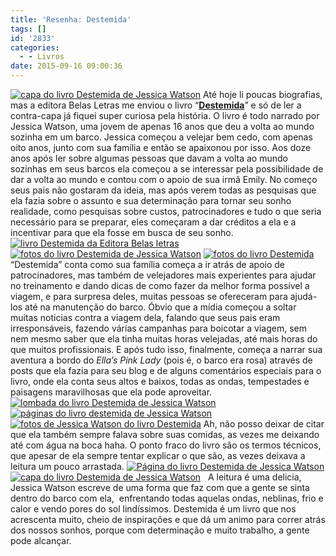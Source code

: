 ```yaml
---
title: 'Resenha: Destemida'
tags: []
id: '2833'
categories:
  - - Livros
date: 2015-09-16 09:00:36
---
```


[![capa do livro Destemida de Jessica Watson](http://natalia.blog.br/wp-content/uploads/2015/09/DSC03948-1024x768.jpg)](http://natalia.blog.br/wp-content/uploads/2015/09/DSC03948.jpg) Até hoje li poucas biografias, mas a editora Belas Letras me enviou o livro “**[Destemida](http://belasletras.com.br/detalhe-livro.php?livro=69)**” e só de ler a contra-capa já fiquei super curiosa pela história. O livro é todo narrado por Jessica Watson, uma jovem de apenas 16 anos que deu a volta ao mundo sozinha em um barco. Jessica começou a velejar bem cedo, com apenas oito anos, junto com sua família e então se apaixonou por isso. Aos doze anos após ler sobre algumas pessoas que davam a volta ao mundo sozinhas em seus barcos ela começou a se interessar pela possibilidade de dar a volta ao mundo e contou com o apoio de sua irmã Emily. No começo seus pais não gostaram da ideia, mas após verem todas as pesquisas que ela fazia sobre o assunto e sua determinação para tornar seu sonho realidade, como pesquisas sobre custos, patrocinadores e tudo o que seria necessário para se preparar, eles começaram a dar créditos a ela e a incentivar para que ela fosse em busca de seu sonho. [![livro Destemida da Editora Belas letras](http://natalia.blog.br/wp-content/uploads/2015/09/livro-Destemida-da-Editora-Belas-letras-1024x768.jpg)](http://natalia.blog.br/wp-content/uploads/2015/09/livro-Destemida-da-Editora-Belas-letras.jpg) [![fotos do livro Destemida de Jessica Watson](http://natalia.blog.br/wp-content/uploads/2015/09/fotos-do-livro-Destemida-de-Jessica-Watson-1024x768.jpg)](http://natalia.blog.br/wp-content/uploads/2015/09/fotos-do-livro-Destemida-de-Jessica-Watson.jpg) [![fotos do livro Destemida](http://natalia.blog.br/wp-content/uploads/2015/09/fotos-do-livro-Destemida-1024x768.jpg)](http://natalia.blog.br/wp-content/uploads/2015/09/fotos-do-livro-Destemida.jpg) “Destemida” conta como sua família começa a ir atrás de apoio de patrocinadores, mas também de velejadores mais experientes para ajudar no treinamento e dando dicas de como fazer da melhor forma possível a viagem, e para surpresa deles, muitas pessoas se ofereceram para ajudá-los até na manutenção do barco. Óbvio que a mídia começou a soltar muitas noticias contra a viagem dela, falando que seus pais eram irresponsáveis, fazendo várias campanhas para boicotar a viagem, sem nem mesmo saber que ela tinha muitas horas velejadas, até mais horas do que muitos profissionais. E após tudo isso, finalmente, começa a narrar sua aventura a bordo do _Ella’s Pink Lady_ (pois é, o barco era rosa) através de posts que ela fazia para seu blog e de alguns comentários especiais para o livro, onde ela conta seus altos e baixos, todas as ondas, tempestades e paisagens maravilhosas que ela pode aproveitar. [![lombada do livro Destemida de Jessica Watson](http://natalia.blog.br/wp-content/uploads/2015/09/lombada-do-livro-Destemida-de-Jessica-Watson-1024x768.jpg)](http://natalia.blog.br/wp-content/uploads/2015/09/lombada-do-livro-Destemida-de-Jessica-Watson.jpg) [![páginas do livro destemida de Jessica Watson](http://natalia.blog.br/wp-content/uploads/2015/09/páginas-do-livro-destemida-de-Jessica-Watson-1024x768.jpg)](http://natalia.blog.br/wp-content/uploads/2015/09/páginas-do-livro-destemida-de-Jessica-Watson.jpg) [![fotos de Jessica Watson do livro Destemida](http://natalia.blog.br/wp-content/uploads/2015/09/fotos-de-Jessica-Watson-do-livro-Destemida-1024x768.jpg)](http://natalia.blog.br/wp-content/uploads/2015/09/fotos-de-Jessica-Watson-do-livro-Destemida.jpg) Ah, não posso deixar de citar que ela também sempre falava sobre suas comidas, as vezes me deixando até com água na boca haha. O ponto fraco do livro são os termos técnicos, que apesar de ela sempre tentar explicar o que são, as vezes deixava a leitura um pouco arrastada. [![Página do livro Destemida de Jessica Watson](http://natalia.blog.br/wp-content/uploads/2015/09/DSC03946-1024x768.jpg)](http://natalia.blog.br/wp-content/uploads/2015/09/DSC03946.jpg) [![capa do livro Destemida de Jessica Watson](http://natalia.blog.br/wp-content/uploads/2015/09/capa-do-livro-Destemida-de-Jessica-Watson-1024x768.jpg)](http://natalia.blog.br/wp-content/uploads/2015/09/capa-do-livro-Destemida-de-Jessica-Watson.jpg)   A leitura é uma delicia, Jessica Watson escreve de uma forma que faz com que a gente se sinta dentro do barco com ela,  enfrentando todas aquelas ondas, neblinas, frio e calor e vendo pores do sol lindíssimos. Destemida é um livro que nos acrescenta muito, cheio de inspirações e que dá um animo para correr atrás dos nossos sonhos, porque com determinação e muito trabalho, a gente pode alcançar.